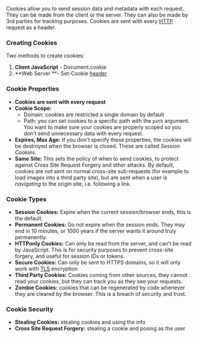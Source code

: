 
Cookies allow you to send session data and metadata with each request. They can be made from the client or the server. They can also be made by 3rd parties for tracking purposes. Cookies are sent with every [HTTP](HTTP.md) request as a header.

### Creating Cookies
Two methods to create cookies:
1. **Client JavaScript** - Document.cookie
2. **Web Server **- Set-Cookie [header](HTTP.md)


### Cookie Properties
- **Cookies are sent with every request**
- **Cookie Scope:**
	- Domain: cookies are restricted a single domain by default
	- Path: you can set cookies to a specific path with the `path` argument. You want to make sure your cookies are properly scoped so you don't send unnecessary data with every request.
- **Expires, Max Age:** If you don't specify these properties, the cookies will be destroyed when the browser is closed. These are called _Session Cookies_.
- **Same Site:** This sets the policy of when to send cookies, to protect against Cross Site Request Forgery and other attacks. By default, cookies are not sent on normal cross-site sub-requests (for example to load images into a third party site), but are sent when a user is _navigating_ to the origin site, i.e. following a link.


### Cookie Types
- **Session Cookies:** Expire when the current session/browser ends, this is the default.
- **Permanent Cookies:** Do not expire when the session ends. They may end in 10 minutes, or 1000 years if the server wants it around truly permanently.
- **HTTPonly Cookies:** Can only be read from the server, and can't be read by JavaScript. This is for security purposes to prevent cross-site forgery, and useful for session IDs or tokens.
- **Secure Cookies:** Can only be sent to HTTPS domains, so it will only work with [TLS](TLS.md) encryption
- **Third Party Cookies:** Cookies coming from other sources, they cannot read your cookies, but they can track you as they see your requests.
- **Zombie Cookies:** cookies that can be regenerated by code whenever they are cleared by the browser. This is a breach of security and trust.


### Cookie Security
- **Stealing Cookies:** stealing cookies and using the info
- **Cross Site Request Forgery:** stealing a cookie and posing as the user
